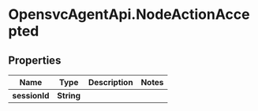 # OpensvcAgentApi.NodeActionAccepted

## Properties

Name | Type | Description | Notes
------------ | ------------- | ------------- | -------------
**sessionId** | **String** |  | 


